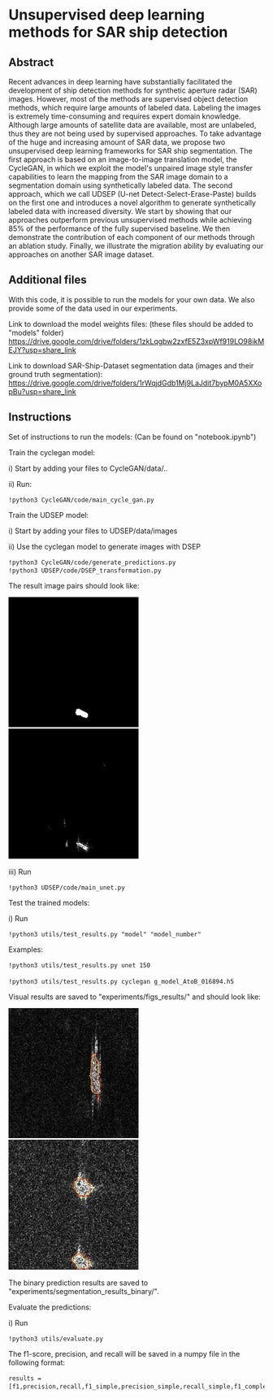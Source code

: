 # Unsupervised deep learning methods for SAR ship detection
## Abstract
Recent advances in deep learning have substantially facilitated the development of ship detection methods for synthetic aperture radar (SAR) images. However, most of the methods are supervised object detection methods, which require large amounts of labeled data. Labeling the images is extremely time-consuming and requires expert domain knowledge. Although large amounts of satellite data are available, most are unlabeled, thus they are not being used by supervised approaches. To take advantage of the huge and increasing amount of SAR data, we propose two unsupervised deep learning frameworks for SAR ship segmentation. The first approach is based on an image-to-image translation model, the CycleGAN, in which we exploit the model's unpaired image style transfer capabilities to learn the mapping from the SAR image domain to a segmentation domain using synthetically labeled data. The second approach, which we call UDSEP (U-net Detect-Select-Erase-Paste) builds on the first one and introduces a novel algorithm to generate synthetically labeled data with increased diversity. 
We start by showing that our approaches outperform previous unsupervised methods while achieving 85\% of the performance of the fully supervised baseline. We then demonstrate the contribution of each component of our methods through an ablation study. Finally, we illustrate the migration ability by evaluating our approaches on another SAR image dataset.

## Additional files
With this code, it is possible to run the models for your own data.  We also provide some of the data used in our experiments.

Link to download the model weights files: (these files should be added to "models" folder) https://drive.google.com/drive/folders/1zkLqgbw2zxfE5Z3xpWf919LO98ikMEJY?usp=share_link

Link to download SAR-Ship-Dataset segmentation data (images and their ground truth segmentation): https://drive.google.com/drive/folders/1rWqjdGdb1Mj9LaJdit7bypM0A5XXopBu?usp=share_link

## Instructions
Set of instructions to run the models: (Can be found on "notebook.ipynb") 

Train the cyclegan model:

i) Start by adding your files to CycleGAN/data/..

ii) Run: 

    !python3 CycleGAN/code/main_cycle_gan.py

Train the UDSEP model:

i) Start by adding your files to UDSEP/data/images

ii) Use the cyclegan model to generate images with DSEP

    !python3 CycleGAN/code/generate_predictions.py
    !python3 UDSEP/code/DSEP_transformation.py
    
The result image pairs should look like:

<img src="data/fig3.png" alt= “data/fig3.png” width="256" height="256"> <img src="data/fig4.png" alt= “data/fig4.png” width="256" height="256">

    
iii) Run 

    !python3 UDSEP/code/main_unet.py

Test the trained models:

i) Run 

    !python3 utils/test_results.py "model" "model_number"

Examples:

    !python3 utils/test_results.py unet 150

    !python3 utils/test_results.py cyclegan g_model_AtoB_016894.h5
    
Visual results are saved to "experiments/figs_results/" and should look like:
    
<img src="data/fig1.png" alt= “data/fig1.png” width="256" height="256"> <img src="data/fig2.png" alt= “data/fig2.png” width="256" height="256">

The binary prediction results are saved to "experiments/segmentation_results_binary/".

Evaluate the predictions:

i) Run 

    !python3 utils/evaluate.py
    
The f1-score, precision, and recall will be saved in a numpy file in the following format:

    results = [f1,precision,recall,f1_simple,precision_simple,recall_simple,f1_complex,precision_complex,recall_complex]

    
 
